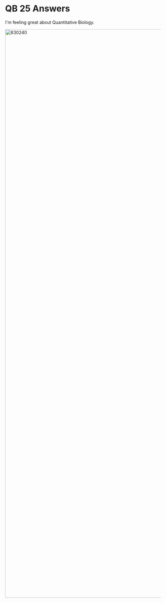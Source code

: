 # QB 25 Answers

I'm feeling great about Quantitative Biology.

<img width="1323" height="1842" alt="630240" src="https://github.com/user-attachments/assets/f1e69f05-3bba-48a2-b471-d581c9a95c9c" />
